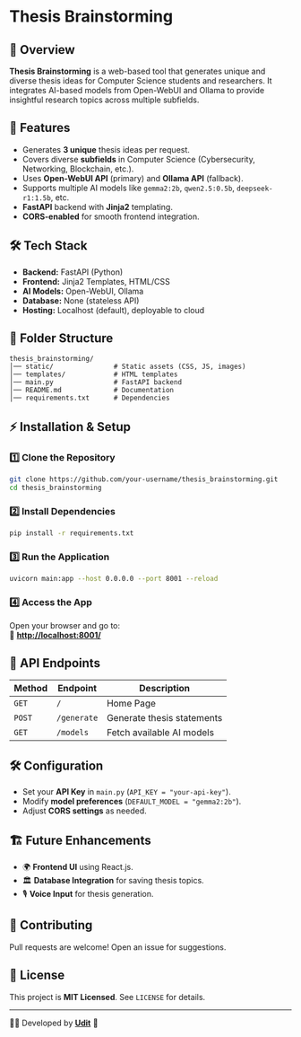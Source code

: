 # Thesis Brainstorming

## 📌 Overview

**Thesis Brainstorming** is a web-based tool that generates unique and diverse thesis ideas for Computer Science students and researchers. It integrates AI-based models from Open-WebUI and Ollama to provide insightful research topics across multiple subfields.

## 🚀 Features

- Generates **3 unique** thesis ideas per request.
- Covers diverse **subfields** in Computer Science (Cybersecurity, Networking, Blockchain, etc.).
- Uses **Open-WebUI API** (primary) and **Ollama API** (fallback).
- Supports multiple AI models like `gemma2:2b`, `qwen2.5:0.5b`, `deepseek-r1:1.5b`, etc.
- **FastAPI** backend with **Jinja2** templating.
- **CORS-enabled** for smooth frontend integration.

## 🛠️ Tech Stack

- **Backend:** FastAPI (Python)
- **Frontend:** Jinja2 Templates, HTML/CSS
- **AI Models:** Open-WebUI, Ollama
- **Database:** None (stateless API)
- **Hosting:** Localhost (default), deployable to cloud

## 📂 Folder Structure

```
thesis_brainstorming/
│── static/               # Static assets (CSS, JS, images)
│── templates/            # HTML templates
│── main.py               # FastAPI backend
│── README.md             # Documentation
│── requirements.txt      # Dependencies
```

## ⚡ Installation & Setup

### 1️⃣ Clone the Repository

```sh
git clone https://github.com/your-username/thesis_brainstorming.git
cd thesis_brainstorming
```

### 2️⃣ Install Dependencies

```sh
pip install -r requirements.txt
```

### 3️⃣ Run the Application

```sh
uvicorn main:app --host 0.0.0.0 --port 8001 --reload
```

### 4️⃣ Access the App

Open your browser and go to:\
🔗 **[http://localhost:8001/](http://localhost:8001/)**

## 🔑 API Endpoints

| Method | Endpoint    | Description                |
| ------ | ----------- | -------------------------- |
| `GET`  | `/`         | Home Page                  |
| `POST` | `/generate` | Generate thesis statements |
| `GET`  | `/models`   | Fetch available AI models  |

## 🛠 Configuration

- Set your **API Key** in `main.py` (`API_KEY = "your-api-key"`).
- Modify **model preferences** (`DEFAULT_MODEL = "gemma2:2b"`).
- Adjust **CORS settings** as needed.

## 🏗️ Future Enhancements

- 🌍 **Frontend UI** using React.js.
- 🏛️ **Database Integration** for saving thesis topics.
- 🎙️ **Voice Input** for thesis generation.

## 🤝 Contributing

Pull requests are welcome! Open an issue for suggestions.

## 📜 License

This project is **MIT Licensed**. See `LICENSE` for details.

---

👨‍💻 Developed by **[Udit](https://github.com/udit2002-c)** 🚀

